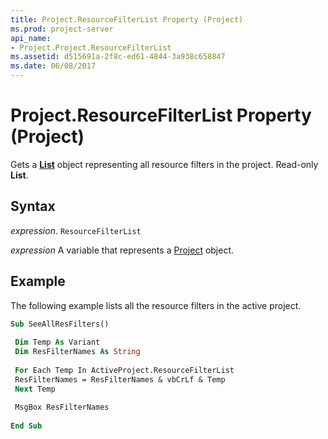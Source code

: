 ```yaml
---
title: Project.ResourceFilterList Property (Project)
ms.prod: project-server
api_name:
- Project.Project.ResourceFilterList
ms.assetid: d515691a-2f8c-ed61-4844-3a938c658847
ms.date: 06/08/2017
---
```



# Project.ResourceFilterList Property (Project)

Gets a  **[List](Project.List.md)** object representing all resource filters in the project. Read-only **List**.


## Syntax

 _expression_. `ResourceFilterList`

 _expression_ A variable that represents a [Project](./Project(enumerations).md) object.


## Example

The following example lists all the resource filters in the active project.


```vb
Sub SeeAllResFilters() 
 
 Dim Temp As Variant 
 Dim ResFilterNames As String 
 
 For Each Temp In ActiveProject.ResourceFilterList 
 ResFilterNames = ResFilterNames & vbCrLf & Temp 
 Next Temp 
 
 MsgBox ResFilterNames 
 
End Sub
```


